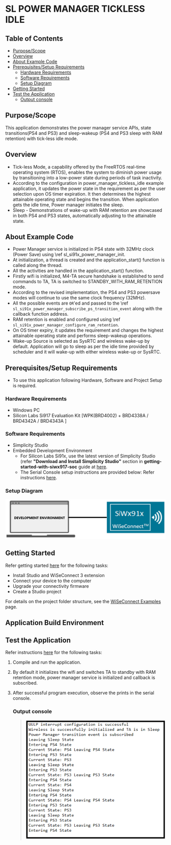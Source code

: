# SL POWER MANAGER TICKLESS IDLE

## Table of Contents

- [Purpose/Scope](#purposescope)
- [Overview](#overview)
- [About Example Code](#about-example-code)
- [Prerequisites/Setup Requirements](#prerequisitessetup-requirements)
  - [Hardware Requirements](#hardware-requirements)
  - [Software Requirements](#software-requirements)
  - [Setup Diagram](#setup-diagram)
- [Getting Started](#getting-started)
- [Test the Application](#test-the-application)
  - [Output console](#output-console)

## Purpose/Scope

 This application demonstrates the power manager service APIs, state transitions(PS4 and PS3) and sleep-wakeup (PS4 and PS3 sleep with RAM retention) with tick-less idle mode.

## Overview

- Tick-less Mode, a capability offered by the FreeRTOS real-time operating system (RTOS), enables the system to diminish power usage by transitioning into a low-power state during periods of task inactivity.
- According to the configuration in power_manager_tickless_idle example application, it updates the power state in the requirement as per the user selection upon OS timer expiration. It then determines the highest attainable operating state and begins the transition. When application gets the idle time, Power manager initiates the sleep.
- Sleep - Demonstrations of wake-up with RAM retention are showcased in both PS4 and PS3 states, automatically adjusting to the attainable state.

## About Example Code

- Power Manager service is initialized in PS4 state with 32MHz clock (Power Save) using \ref sl_si91x_power_manager_init.
- At initialization, a thread is created and the application_start() function is called along the thread.
- All the activities are handled in the application_start() function.
- Firstly wifi is initialized, M4-TA secure handshake is established to send commands to TA, TA is switched to STANDBY_WITH_RAM_RETENTION mode.
- According to the revised implementation, the PS4 and PS3 powersave modes will continue to use the same clock frequency (32MHz).
- All the possible events are `OR`'ed and passed to the \ref `sl_si91x_power_manager_subscribe_ps_transition_event` along with the callback function address.
- RAM retention is enabled and configured using \ref `sl_si91x_power_manager_configure_ram_retention`.
- On OS timer expiry, it updates the requirement and changes the highest attainable operating state and performs sleep-wakeup operations.
- Wake-up Source is selected as SysRTC and wireless wake-up by default. Application will go to sleep as per the idle time provided by scheduler and it will wake-up with either wireless wake-up or SysRTC.

## Prerequisites/Setup Requirements

- To use this application following Hardware, Software and Project Setup is required.

### Hardware Requirements

- Windows PC
- Silicon Labs Si917 Evaluation Kit [WPK(BRD4002) + BRD4338A / BRD4342A / BRD4343A ]

### Software Requirements

- Simplicity Studio
- Embedded Development Environment
  - For Silicon Labs Si91x, use the latest version of Simplicity Studio (refer **"Download and Install Simplicity Studio"** section in **getting-started-with-siwx917-soc** guide at [here](https://docs.silabs.com/wiseconnect/latest/wiseconnect-developers-guide-developing-for-silabs-hosts/#setup-software).
  - The Serial Console setup instructions are provided below:
    Refer instructions [here](https://docs.silabs.com/wiseconnect/latest/wiseconnect-developers-guide-developing-for-silabs-hosts/#console-input-and-output).

### Setup Diagram

![Figure: Introduction](resources/readme/setupdiagram.png)

## Getting Started

Refer getting started [here](https://docs.silabs.com/wiseconnect/latest/wiseconnect-getting-started/) for the following tasks:

- Install Studio and WiSeConnect 3 extension
- Connect your device to the computer
- Upgrade your connectivity firmware
- Create a Studio project

For details on the project folder structure, see the [WiSeConnect Examples](https://docs.silabs.com/wiseconnect/latest/wiseconnect-examples/#example-folder-structure) page.

## Application Build Environment

## Test the Application

Refer instructions [here](https://docs.silabs.com/wiseconnect/latest/wiseconnect-developers-guide-developing-for-silabs-hosts/#build-an-application) for the following tasks:

1. Compile and run the application.
2. By default it initializes the wifi and switches TA to standby with RAM retention mode, power manager service is initialized and callback is subscribed.
3. After successful program execution, observe the prints in the serial console.

     ### Output console
     > ![Figure: Output](resources/readme/powerManagerWirelessOutputConsole.png) 
